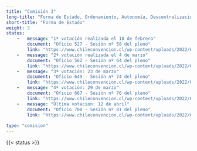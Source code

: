 ```yaml
---
title: "Comisión 3"
long-title: "Forma de Estado, Ordenamiento, Autonomía, Descentralización, Equidad, Justicia Territorial, Gobiernos Locales y Organización Fiscal."
short-title: "Forma de Estado"
weight: 3
status: 
    -   message: "1ª votación realizada el 18 de febrero" 
        document: "Oficio 527 - Sesión nº 58 del pleno"
        link: "https://www.chileconvencion.cl/wp-content/uploads/2022/02/Oficio-527-con-normas-aprobadas-en-particular-Sesion-58-del-Pleno-primer-informe-de-la-Com.-Forma-de-Estado.pdf"
    -   message: "2ª votación realizada el 4 de marzo" 
        document: "Oficio 562 - Sesión nº 64 del pleno"
        link: "https://www.chileconvencion.cl/wp-content/uploads/2022/03/Oficio-N%C2%B0562-que-Informa-Normas-aprobadas-Com.-Forma-de-Estado.pdf"
    -   message: "3ª votación: 23 de marzo" 
        document: "Oficio 649 - Sesión nº 74 del pleno"
        link: "https://www.chileconvencion.cl/wp-content/uploads/2022/03/Oficio-649-que-informa-las-normas-aprobadas-de-la-segunda-nueva-propuesta-de-la-Com.-Forma-de-Estado.pdf"
    -   message: "4º votación: 29 de marzo" 
        document: "Oficio 667 - Sesión nº 76 del pleno"
        link: "https://www.chileconvencion.cl/wp-content/uploads/2022/03/Oficio-667-con-normas-aprobadas-en-particular-Sesion-76-del-Pleno-votacion-segundo-informe-Com.-Forma-de-Estado.pdf"
    -   message: "Última votación: 12 de abril" 
        document: "Oficio 700 - Sesión nº 81 del pleno"
        link: "https://www.chileconvencion.cl/wp-content/uploads/2022/04/Oficio-700-con-normas-aprobadas-en-particular-Sesion-81-del-Pleno-votacion-3-3-fea.pdf"
        
type: "comision"
---
```

{{< status >}}
